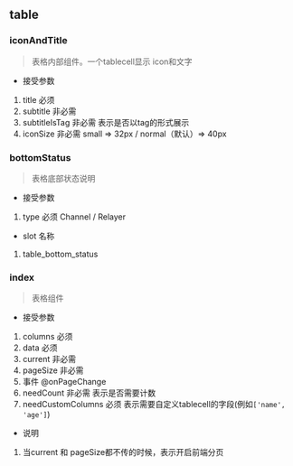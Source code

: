 ## table
### iconAndTitle
> 表格内部组件。一个tablecell显示 icon和文字
- 接受参数
1. title 必须
2. subtitle 非必需
3. subtitleIsTag 非必需 表示是否以tag的形式展示
4. iconSize 非必需 small => 32px / normal（默认）=> 40px


### bottomStatus
> 表格底部状态说明
- 接受参数
1. type 必须 Channel / Relayer

- slot 名称
1. table_bottom_status


### index
> 表格组件
- 接受参数
1. columns 必须
2. data 必须
3. current 非必需
4. pageSize 非必需
5. 事件 @onPageChange
6. needCount 非必需 表示是否需要计数
7. needCustomColumns 必须 表示需要自定义tablecell的字段(例如`['name', 'age']`)

- 说明
1. 当current 和 pageSize都不传的时候，表示开启前端分页